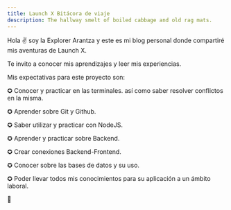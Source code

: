 ```yaml
---
title: Launch X Bitácora de viaje
description: The hallway smelt of boiled cabbage and old rag mats.
---
```


Hola ✌️  soy la Explorer Arantza y este es mi blog personal donde compartiré mis aventuras de Launch X.

Te invito a conocer mis aprendizajes y leer mis experiencias.

Mis expectativas para este proyecto son:

✪ Conocer y practicar en las terminales. así como saber resolver conflictos en la misma.

✪ Aprender sobre Git y Github.

✪ Saber utilizar y practicar con NodeJS.

✪ Aprender y practicar sobre Backend.

✪ Crear conexiones Backend-Frontend.

✪ Conocer sobre las bases de datos y su uso.

✪ Poder llevar todos mis conocimientos para su aplicación a un ámbito laboral.

🚀
